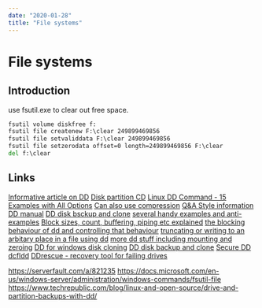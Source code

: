 ```yaml
---
date: "2020-01-28"
title: "File systems"
---
```

<!-- 2020-01-27-Simplest-possible-Linux-boot -->

<!-- markdownlint-disable MD025 -->
# File systems
<!-- markdownlint-enable MD025 -->

## Introduction

use fsutil.exe to clear out free space.

```cmd
fsutil volume diskfree f:
fsutil file createnew F:\clear 249899469856
fsutil file setvaliddata F:\clear 249899469856
fsutil file setzerodata offset=0 length=249899469856 F:\clear
del f:\clear
```

## Links

[Informative article on DD](https://www.linuxjournal.com/article/1320)
[Disk partition CD](https://www.geeksforgeeks.org/dd-command-linux/)
[Linux DD Command - 15 Examples with All Options](https://linoxide.com/linux-command/linux-dd-command-create-1gb-file/)
[Can also use compression](https://www.techrepublic.com/blog/linux-and-open-source/drive-and-partition-backups-with-dd/)
[Q&A Style information](https://www.howtoforge.com/linux-dd-command/)
[DD manual](https://www.gnu.org/software/coreutils/manual/html_node/dd-invocation.html#dd-invocation)
[DD disk bsckup and clone](https://www.linux.com/tutorials/full-metal-backup-using-dd-command/)
[several handy examples and anti-examples](http://wiki.christophchamp.com/index.php?title=Dd_(command))
[Block sizes, count, buffering, piping etc explained](https://unix.stackexchange.com/a/192114)
[the blocking behaviour of dd and controlling that behaviour](https://unix.stackexchange.com/a/192092)
[truncating or writing to an arbitary place in a file using dd](https://unix.stackexchange.com/a/12538)
[more dd stuff including mounting and zeroing](https://www.linuxquestions.org/questions/linux-newbie-8/learn-the-dd-command-362506/)
[DD for windows disk cloning](https://askubuntu.com/a/800275)
[DD disk backup and clone](https://www.howtoforge.com/tutorial/linux-dd-command-clone-disk-practical-example/)
[Secure DD dcfldd](http://dcfldd.sourceforge.net/)
[DDrescue - recovery tool for failing drives](https://www.gnu.org/software/ddrescue/manual/ddrescue_manual.html)

<!-- markdownlint-disable MD034 -->
https://serverfault.com/a/821235
https://docs.microsoft.com/en-us/windows-server/administration/windows-commands/fsutil-file
https://www.techrepublic.com/blog/linux-and-open-source/drive-and-partition-backups-with-dd/
<!-- markdownlint-enable MD034 -->
